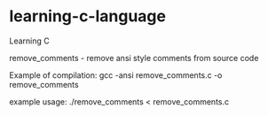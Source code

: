 # learning-c-language
Learning C

remove_comments - remove ansi style comments from source code

Example of compilation:
gcc -ansi remove_comments.c -o remove_comments

example usage:
./remove_comments < remove_comments.c
